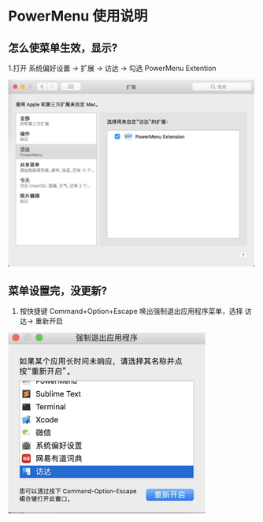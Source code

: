 # PowerMenu 使用说明

## 怎么使菜单生效，显示? 

1.打开 系统偏好设置 -> 扩展 -> 访达 -> 勾选 PowerMenu Extention   

<img src="1.png" alt="" width="500"  />
  
## 菜单设置完，没更新?

1. 按快捷键 Command+Option+Escape  唤出强制退出应用程序菜单，选择 访达-> 重新开启

<img src="2.jpg" alt="" width="400"  />


